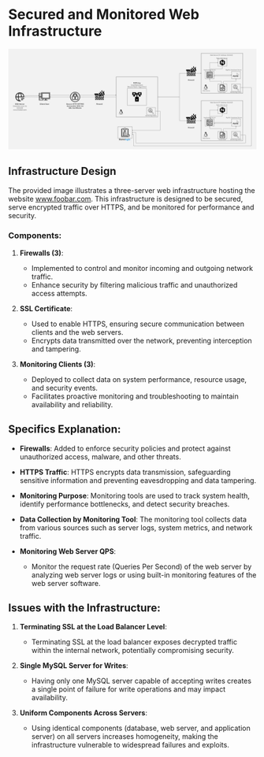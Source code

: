 # Secured and Monitored Web Infrastructure

![Secured and Monitored Web Infrastructure](2-secured_and_monitored_web_infrastructure.jpg)

## Infrastructure Design

The provided image illustrates a three-server web infrastructure hosting the website www.foobar.com. This infrastructure is designed to be secured, serve encrypted traffic over HTTPS, and be monitored for performance and security.

### Components:

1. **Firewalls (3)**:
   - Implemented to control and monitor incoming and outgoing network traffic.
   - Enhance security by filtering malicious traffic and unauthorized access attempts.

2. **SSL Certificate**:
   - Used to enable HTTPS, ensuring secure communication between clients and the web servers.
   - Encrypts data transmitted over the network, preventing interception and tampering.

3. **Monitoring Clients (3)**:
   - Deployed to collect data on system performance, resource usage, and security events.
   - Facilitates proactive monitoring and troubleshooting to maintain availability and reliability.

## Specifics Explanation:

- **Firewalls**: Added to enforce security policies and protect against unauthorized access, malware, and other threats.

- **HTTPS Traffic**: HTTPS encrypts data transmission, safeguarding sensitive information and preventing eavesdropping and data tampering.

- **Monitoring Purpose**: Monitoring tools are used to track system health, identify performance bottlenecks, and detect security breaches.

- **Data Collection by Monitoring Tool**: The monitoring tool collects data from various sources such as server logs, system metrics, and network traffic.

- **Monitoring Web Server QPS**:
  - Monitor the request rate (Queries Per Second) of the web server by analyzing web server logs or using built-in monitoring features of the web server software.

## Issues with the Infrastructure:

1. **Terminating SSL at the Load Balancer Level**:
   - Terminating SSL at the load balancer exposes decrypted traffic within the internal network, potentially compromising security.

2. **Single MySQL Server for Writes**:
   - Having only one MySQL server capable of accepting writes creates a single point of failure for write operations and may impact availability.

3. **Uniform Components Across Servers**:
   - Using identical components (database, web server, and application server) on all servers increases homogeneity, making the infrastructure vulnerable to widespread failures and exploits.


